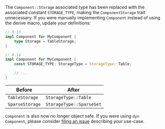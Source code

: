 The `Component::Storage` associated type has been replaced with the associated constant `STORAGE_TYPE`, making the `ComponentStorage` trait unnecessary. If you were manually implementing `Component` instead of using the derive macro, update your definitions:

```rust
// 0.13
impl Component for MyComponent {
    type Storage = TableStorage;
}

// 0.14
impl Component for MyComponent {
    const STORAGE_TYPE: StorageType = StorageType::Table;

    // ...
}
```

|Before|After|
|-|-|
|`TableStorage`|`StorageType::Table`|
|`SparseStorage`|`StorageType::SparseSet`|

`Component` is also now no longer object safe. If you were using `dyn Component`, please consider [filing an issue](https://github.com/bevyengine/bevy/issues) describing your use-case.
